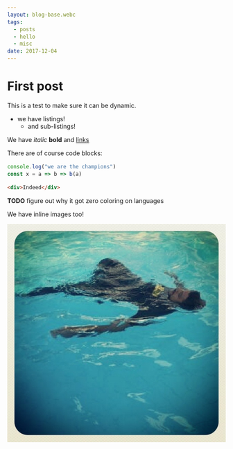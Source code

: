 ```yaml
---
layout: blog-base.webc
tags:
  - posts
  - hello
  - misc
date: 2017-12-04
---
```

# First post

This is a test to make sure it can be dynamic.

- we have listings!
  - and sub-listings!

We have _italic_ **bold** and [links](https://github.com/chjj/marked)

There are of course code blocks:

```javascript
console.log("we are the champions")
const x = a => b => b(a)
```

```html
<div>Indeed</div>
```

**TODO** figure out why it got zero coloring on languages

We have inline images too!

![picture_10.jpg](/assets/profile-pics/picture_10.jpg)
